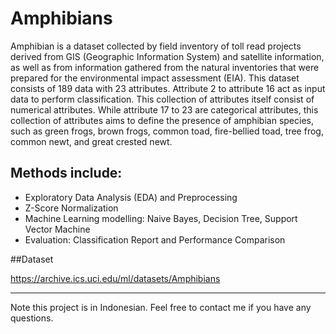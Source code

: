 # Amphibians

Amphibian is a dataset collected by field inventory of toll read projects derived from GIS (Geographic Information System) and satellite information, as well as from information gathered from the natural inventories that were prepared for the environmental impact assessment (EIA). This dataset consists of 189 data with 23 attributes. Attribute 2 to attribute 16 act as input data to perform classification. This collection of attributes itself consist of numerical attributes. While attribute 17 to 23 are categorical attributes, this collection of attributes aims to define the presence of amphibian species, such as green frogs, brown frogs, common toad, fire-bellied toad, tree frog, common newt, and great crested newt.

## Methods include:
- Exploratory Data Analysis (EDA) and Preprocessing
- Z-Score Normalization
- Machine Learning modelling: Naive Bayes, Decision Tree, Support Vector Machine
- Evaluation: Classification Report and Performance Comparison

##Dataset

https://archive.ics.uci.edu/ml/datasets/Amphibians

<hr></hr>

Note this project is in Indonesian. Feel free to contact me if you have any questions.

